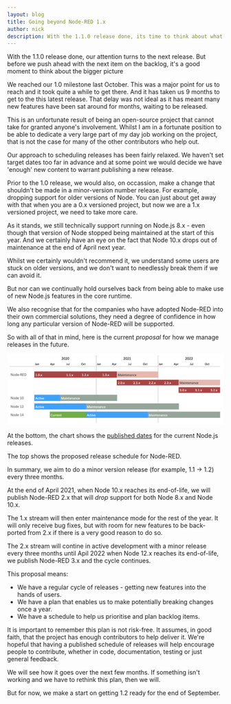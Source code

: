 ```yaml
---
layout: blog
title: Going beyond Node-RED 1.x
author: nick
description: With the 1.1.0 release done, its time to think about what comes next for the project. Find out how we're proposing to approach future releases of Node-RED and what that means for longer term support.
---
```


With the 1.1.0 release done, our attention turns to the next release. But before
we push ahead with the next item on the backlog, it's a good moment to think about
the bigger picture

We reached our 1.0 milestone last October. This was a major point for us to reach
and it took quite a while to get there. And it has taken us 9 months to get to the
this latest release. That delay was not ideal as it has meant many new features
have been sat around for months, waiting to be released.

This is an unfortunate result of being an open-source project that cannot take
for granted anyone's involvement. Whilst I am in a fortunate position to be able
to dedicate a very large part of my day job working on the project, that is not
the case for many of the other contributors who help out.

Our approach to scheduling releases has been fairly relaxed. We haven't set
target dates too far in advance and at some point we would decide we have 'enough'
new content to warrant publishing a new release.

Prior to the 1.0 release, we would also, on occassion, make a change that shouldn't
be made in a minor-version number release. For example, dropping support for older
versions of Node. You can just about get away with that when you are a 0.x versioned
project, but now we are a 1.x versioned project, we need to take more care.

As it stands, we still technically support running on Node.js 8.x - even though
that version of Node stopped being maintained at the start of this year. And we certainly
have an eye on the fact that Node 10.x drops out of maintenance at the end of April
next year.

Whilst we certainly wouldn't recommend it, we understand some users are stuck on
older versions, and we don't want to needlessly break them if we can avoid it.

But nor can we continually hold ourselves back from being able to make use of new
Node.js features in the core runtime.

We also recognise that for the companies who have adopted Node-RED into their own
commercial solutions, they need a degree of confidence in how long any particular
version of Node-RED will be supported.

So with all of that in mind, here is the current *proposal* for how we manage
releases in the future.

![](/blog/content/images/2020/06/release-plan.png)

At the bottom, the chart shows the [published dates](https://nodejs.org/en/about/releases/)
for the current Node.js releases.

The top shows the proposed release schedule for Node-RED.

In summary, we aim to do a minor version release (for example, 1.1 &rarr; 1.2)
every three months.

At the end of April 2021, when Node 10.x reaches its end-of-life, we will publish
Node-RED 2.x that will *drop* support for both Node 8.x and Node 10.x.

The 1.x stream will then enter maintenance mode for the rest of the year. It will
only receive bug fixes, but with room for new features to be back-ported from 2.x
if there is a very good reason to do so.

The 2.x stream will contine in active development with a minor release every three months
until Apil 2022 when Node 12.x reaches its end-of-life, we publish Node-RED 3.x and
the cycle continues.

This proposal means:

 - We have a regular cycle of releases - getting new features into the hands of users.
 - We have a plan that enables us to make potentially breaking changes once a year.
 - We have a schedule to help us prioritise and plan backlog items.


It is important to remember this plan is not risk-free. It assumes, in good
faith, that the project has enough contributors to help deliver it. We're hopeful
that having a published schedule of releases will help encourage people to contribute,
whether in code, documentation, testing or just general feedback.

We will see how it goes over the next few months. If something isn't working and
we have to rethink this plan, then we will.

But for now, we make a start on getting 1.2 ready for the end of September.


